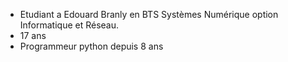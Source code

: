 <!---
- 👋 Hi, I’m @MatthieuLAURENT69
- 👀 I’m interested in ...
- 🌱 I’m currently learning ...
- 💞️ I’m looking to collaborate on ...
- 📫 How to reach me ...

MatthieuLAURENT69/MatthieuLAURENT69 is a ✨ special ✨ repository because its `README.md` (this file) appears on your GitHub profile.
You can click the Preview link to take a look at your changes.
--->

- Etudiant a Edouard Branly en BTS Systèmes Numérique option Informatique et Réseau.
- 17 ans
- Programmeur python depuis 8 ans
